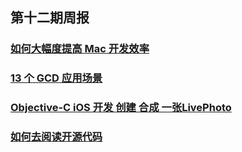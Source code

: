 ## 第十二期周报

### [如何大幅度提高 Mac 开发效率](http://www.cocoachina.com/apple/20171219/21587.html)
### [13 个 GCD 应用场景](https://juejin.im/post/5a38c19c6fb9a0450809c77c) 
### [Objective-C iOS 开发 创建 合成 一张LivePhoto](https://juejin.im/post/5a3548cb51882529c70f3337)
### [如何去阅读开源代码](https://blog.vsccw.com/2017/02/09/%E5%BC%80%E6%BA%90%E4%BB%A3%E7%A0%81/)